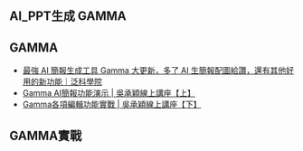 ## AI_PPT生成 GAMMA

## GAMMA
- [最強 AI 簡報生成工具 Gamma 大更新，多了 AI 生簡報配圖給讚，還有其他好用的新功能｜泛科學院](https://www.youtube.com/watch?v=JBpgSgiMqE8)
- [Gamma AI簡報功能演示 | 吳承穎線上講座【上】](https://www.youtube.com/watch?v=8CLrFo9F6KE)
- [Gamma各項編輯功能實戰 | 吳承穎線上講座【下】](https://www.youtube.com/watch?v=DCB5Ev94W7M)


## GAMMA實戰
